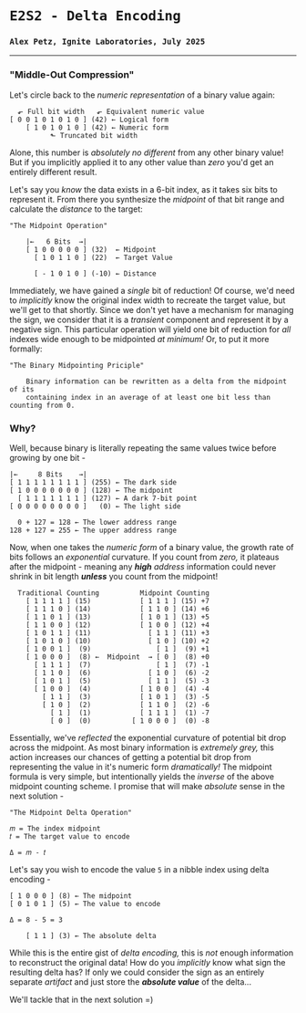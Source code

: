 # `E2S2 - Delta Encoding`
### `Alex Petz, Ignite Laboratories, July 2025`

---

### "Middle-Out Compression"
Let's circle back to the _numeric representation_ of a binary value again:

      ⬐ Full bit width   ⬐ Equivalent numeric value
    [ 0 0 1 0 1 0 1 0 ] (42) ← Logical form
        [ 1 0 1 0 1 0 ] (42) ← Numeric form
              ⬑ Truncated bit width

Alone, this number is _absolutely no different_ from any other binary value!  But if you implicitly
applied it to any other value than _zero_ you'd get an entirely different result.

Let's say you _know_ the data exists in a 6-bit index, as it takes six bits to represent it.  From there
you synthesize the _midpoint_ of that bit range and calculate the _distance_ to the target:

    "The Midpoint Operation"

        |←   6 Bits  →|
        [ 1 0 0 0 0 0 ] (32)  ← Midpoint
          [ 1 0 1 1 0 ] (22)  ← Target Value
    
          [ - 1 0 1 0 ] (-10) ← Distance

Immediately, we have gained a _single_ bit of reduction!  Of course, we'd need to _implicitly_ know
the original index width to recreate the target value, but we'll get to that shortly.  Since we don't
yet have a mechanism for managing the sign, we consider that it is a *transient* component and represent
it by a negative sign.  This particular operation will yield one bit of reduction for _all_ indexes 
wide enough to be midpointed _at minimum!_  Or, to put it more formally:

    "The Binary Midpointing Priciple"

        Binary information can be rewritten as a delta from the midpoint of its 
        containing index in an average of at least one bit less than counting from 0.

### Why?
Well, because binary is literally repeating the same values twice before growing by one bit -

    |←     8 Bits    →|
    [ 1 1 1 1 1 1 1 1 ] (255) ← The dark side
    [ 1 0 0 0 0 0 0 0 ] (128) ← The midpoint
      [ 1 1 1 1 1 1 1 ] (127) ← A dark 7-bit point
    [ 0 0 0 0 0 0 0 0 ]   (0) ← The light side

      0 + 127 = 128 ← The lower address range
    128 + 127 = 255 ← The upper address range

Now, when one takes the _numeric form_ of a binary value, the growth rate of bits follows an _exponential_
curvature. If you count from _zero,_ it plateaus after the midpoint - meaning any _**high** address_ information 
could never shrink in bit length **_unless_** you count from the midpoint!

      Traditional Counting          Midpoint Counting
        [ 1 1 1 1 ] (15)            [ 1 1 1 ] (15) +7
        [ 1 1 1 0 ] (14)            [ 1 1 0 ] (14) +6
        [ 1 1 0 1 ] (13)            [ 1 0 1 ] (13) +5
        [ 1 1 0 0 ] (12)            [ 1 0 0 ] (12) +4
        [ 1 0 1 1 ] (11)              [ 1 1 ] (11) +3
        [ 1 0 1 0 ] (10)              [ 1 0 ] (10) +2
        [ 1 0 0 1 ]  (9)                [ 1 ]  (9) +1
        [ 1 0 0 0 ]  (8) ←  Midpoint  → [ 0 ]  (8) +0
          [ 1 1 1 ]  (7)                [ 1 ]  (7) -1
          [ 1 1 0 ]  (6)              [ 1 0 ]  (6) -2
          [ 1 0 1 ]  (5)              [ 1 1 ]  (5) -3
          [ 1 0 0 ]  (4)            [ 1 0 0 ]  (4) -4
            [ 1 1 ]  (3)            [ 1 0 1 ]  (3) -5
            [ 1 0 ]  (2)            [ 1 1 0 ]  (2) -6
              [ 1 ]  (1)            [ 1 1 1 ]  (1) -7
              [ 0 ]  (0)          [ 1 0 0 0 ]  (0) -8

Essentially, we've _reflected_ the exponential curvature of potential bit drop across the midpoint.  As most
binary information is _extremely grey,_ this action increases our chances of getting a potential bit drop 
from representing the value in it's numeric form _dramatically!_  The midpoint formula is very simple, but
intentionally yields the _inverse_ of the above midpoint counting scheme.  I promise that will make _absolute_
sense in the next solution -

    "The Midpoint Delta Operation"
    
    𝑚 = The index midpoint
    𝑡 = The target value to encode

    Δ = 𝑚 - 𝑡 

Let's say you wish to encode the value `5` in a nibble index using delta encoding -

    [ 1 0 0 0 ] (8) ← The midpoint
    [ 0 1 0 1 ] (5) ← The value to encode

    Δ = 8 - 5 = 3

        [ 1 1 ] (3) ← The absolute delta

While this is the entire gist of _delta encoding,_ this is _not_ enough information to reconstruct the original
data!  How do you _implicitly_ know what sign the resulting delta has? If only we could consider the sign as an 
entirely separate _artifact_ and just store the **_absolute value_** of the delta...

We'll tackle that in the next solution =)